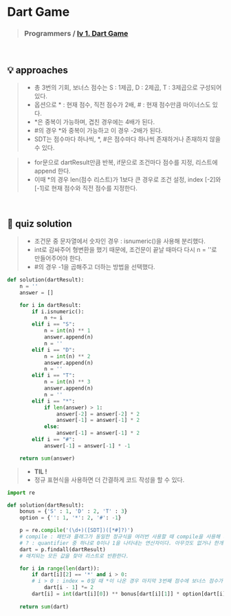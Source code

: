 # Dart Game

> ### Programmers / <a href = https://school.programmers.co.kr/learn/courses/30/lessons/17682> lv 1. Dart Game </a>

<br>

## 💡 approaches
>  - 총 3번의 기회, 보너스 점수는 S : 1제곱, D : 2제곱, T : 3제곱으로 구성되어 있다. 
>  - 옵션으로 * : 현재 점수, 직전 점수가 2배, # : 현재 점수만큼 마이너스도 있다. 
>  - *은 중복이 가능하며, 겹친 경우에는 4배가 된다. 
>  - #의 경우 *와 중복이 가능하고 이 경우 -2배가 된다. 
>  - SDT는 점수마다 하나씩, *, #은 점수마다 하나씩 존재하거나 존재하지 않을 수 있다.

>  - for문으로 dartResult만큼 반복, if문으로 조건마다 점수를 지정, 리스트에 append 한다. 
>  - 이때 *의 경우 len(점수 리스트)가 1보다 큰 경우로 조건 설정, index [-2]와 [-1]로 현재 점수와 직전 점수를 지정한다. 

<br>

## 🔑 quiz solution

>  - 조건문 중 문자열에서 숫자인 경우 : isnumeric()을 사용해 분리했다. 
>  - int로 감싸주어 형변환을 했기 때문에, 조건문이 끝날 때마다 다시 n = ''로 만들어주어야 한다. 
>  - #의 경우 -1을 곱해주고 더하는 방법을 선택했다. 

```py
def solution(dartResult):
    n = ''
    answer = []

    for i in dartResult:
        if i.isnumeric():
            n += i
        elif i == "S":
            n = int(n) ** 1
            answer.append(n)
            n = ''
        elif i == "D":
            n = int(n) ** 2
            answer.append(n)
            n = ''
        elif i == "T":
            n = int(n) ** 3
            answer.append(n)
            n = ''              
        elif i == "*":
            if len(answer) > 1:
                answer[-2] = answer[-2] * 2
                answer[-1] = answer[-1] * 2
            else:
                answer[-1] = answer[-1] * 2
        elif i == "#":
            answer[-1] = answer[-1] * -1

    return sum(answer)
```

> - <strong> TIL ! </strong>
> - 정규 표현식을 사용하면 더 간결하게 코드 작성을 할 수 있다. 

```py
import re 

def solution(dartResult):
    bonus = {'S' : 1, 'D' : 2, 'T' : 3}
    option = {'': 1, '*': 2, '#': -1}

    p = re.compile('(\d+)([SDT])([*#]?)')
    # compile : 패턴과 플래그가 동일한 정규식을 여러번 사용할 때 compile을 사용해 지정한다. 
    # ? : quantifier 중 하나로 0이나 1을 나타내는 연산자이다. 아무것도 없거나 한개만 있는 경우에 작동하도록 추가
    dart = p.findall(dartResult)
    # 매치되는 모든 값을 찾아 리스트로 반환한다. 

    for i in range(len(dart)):
        if dart[i][2] == '*' and i > 0: 
        # i > 0 : index = 0일 때 *이 나온 경우 마지막 3번째 점수에 보너스 점수가 들어가지 않도록 추가 
            dart[i - 1] *= 2
        dart[i] = int(dart[i][0]) ** bonus[dart[i][1]] * option[dart[i][2]]
    
    return sum(dart)
```